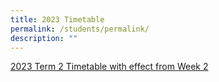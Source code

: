 ```yaml
---
title: 2023 Timetable
permalink: /students/permalink/
description: ""
---
```

[2023 Term 2 Timetable with effect from Week 2](/files/term%202%20tt%20(23%20mar)%20class.pdf)